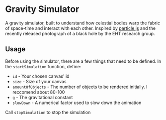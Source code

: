 # Gravity Simulator
A gravity simulator, built to understand how celestial bodies warp the fabric of space-time and interact with each other. 
Inspired by [particle.js](https://github.com/VincentGarreau/particles.js/) and the recently released photograph of a black hole 
by the EHT research group.

## Usage
Before using the simulator, there are a few things that need to be defined. In the `startSimulation` function, define:
<br />
<ul>
<li><code>id</code>   - Your chosen canvas' id</li>
<li><code>size</code> - Size of your canvas</li>
<li><code>amountOfObjects</code> - The number of objects to be rendered initially. I reccomend about 80-100</li>
<li><code>g</code> - The gravitational constant </li>
<li><code>slowDown</code> - A numerical factor used to slow down the animation</li>
</ul>

Call `stopSimulation` to stop the simulation
